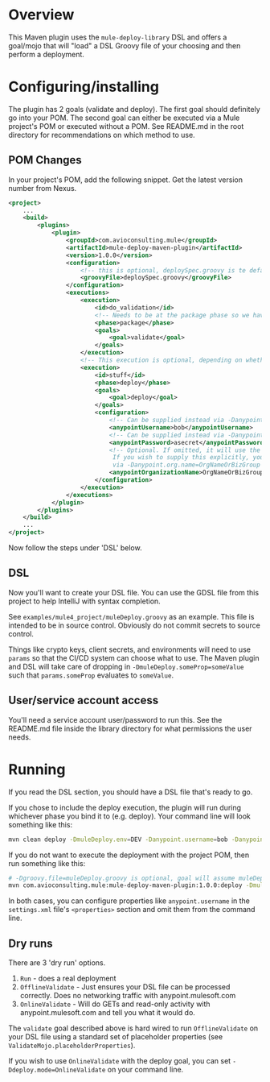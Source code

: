 # Overview

This Maven plugin uses the `mule-deploy-library` DSL and offers a goal/mojo that will "load" a DSL Groovy file of your choosing and then perform a deployment.

# Configuring/installing

The plugin has 2 goals (validate and deploy). The first goal should definitely go into your POM. The second goal can either be executed via a Mule project's POM or executed without a POM. See README.md in the root directory for recommendations on which method to use.

## POM Changes

In your project's POM, add the following snippet. Get the latest version number from Nexus.

```xml
<project>
    ...
    <build>
        <plugins>
            <plugin>
                <groupId>com.avioconsulting.mule</groupId>
                <artifactId>mule-deploy-maven-plugin</artifactId>
                <version>1.0.0</version>
                <configuration>
                    <!-- this is optional, deploySpec.groovy is te default if you do not specify -->
                    <groovyFile>deploySpec.groovy</groovyFile>
                </configuration>
                <executions>
                    <execution>
                        <id>do_validation</id>
                        <!-- Needs to be at the package phase so we have an artifact to use -->
                        <phase>package</phase>
                        <goals>
                            <goal>validate</goal>
                        </goals>
                    </execution>
                    <!-- This execution is optional, depending on whether you want to run the deployment with Maven or not -->
                    <execution>
                        <id>stuff</id>
                        <phase>deploy</phase>
                        <goals>
                            <goal>deploy</goal>
                        </goals>
                        <configuration>                            
                            <!-- Can be supplied instead via -Danypoint.username=bob on the command line -->
                            <anypointUsername>bob</anypointUsername>
                            <!-- Can be supplied instead via -Danypoint.password=asecret on the command line -->
                            <anypointPassword>asecret</anypointPassword>
                            <!-- Optional. If omitted, it will use the default org or business group for the user
                             If you wish to supply this explicitly, you can either do it here like this or
                             via -Danypoint.org.name=OrgNameOrBizGroup -->
                            <anypointOrganizationName>OrgNameOrBizGroup</anypointOrganizationName>
                        </configuration>
                    </execution>
                </executions>
            </plugin>
        </plugins>
    </build>
    ...
</project>
```

Now follow the steps under 'DSL' below.

## DSL

Now you'll want to create your DSL file. You can use the GDSL file from this project to help IntelliJ with syntax completion.

See `examples/mule4_project/muleDeploy.groovy` as an example. This file is intended to be in source control. Obviously do not commit secrets to source control.

Things like crypto keys, client secrets, and environments will need to use `params` so that the CI/CD system can choose what to use. The Maven plugin and DSL will take care of dropping in `-DmuleDeploy.someProp=someValue` such that `params.someProp` evaluates to `someValue`.

## User/service account access

You'll need a service account user/password to run this. See the README.md file inside the library directory for what permissions the user needs.

# Running

If you read the DSL section, you should have a DSL file that's ready to go.

If you chose to include the deploy execution, the plugin will run during whichever phase you bind it to (e.g. deploy). Your command line will look something like this:

```sh
mvn clean deploy -DmuleDeploy.env=DEV -Danypoint.username=bob -Danypoint.password=asecret -DmuleDeploy.cryptoKey=hello -DmuleDeploy.autoDiscClientId=theId -DmuleDeploy.autoDiscClientSecret=theSecret
```

If you do not want to execute the deployment with the project POM, then run something like this:

```sh
# -Dgroovy.file=muleDeploy.groovy is optional, goal will assume muleDeploy.groovy is the filename if not supplied
mvn com.avioconsulting.mule:mule-deploy-maven-plugin:1.0.0:deploy -DmuleDeploy.env=DEV -Danypoint.username=bob -Danypoint.password=asecret -DmuleDeploy.cryptoKey=hello -DmuleDeploy.autoDiscClientId=theId -DmuleDeploy.autoDiscClientSecret=theSecret -DmuleDeploy.appArtifact=target/mule4testapp-1.0.0-mule-application.jar
```

In both cases, you can configure properties like `anypoint.username` in the `settings.xml` file's `<properties>` section and omit them from the command line. 

## Dry runs

There are 3 'dry run' options.

1. `Run` - does a real deployment
2. `OfflineValidate` - Just ensures your DSL file can be processed correctly. Does no networking traffic with anypoint.mulesoft.com
3. `OnlineValidate` - Will do GETs and read-only activity with anypoint.mulesoft.com and tell you what it would do. 

The `validate` goal described above is hard wired to run `OfflineValidate` on your DSL file using a standard set of placeholder properties (see `ValidateMojo.placeholderProperties`).

If you wish to use `OnlineValidate` with the deploy goal, you can set `-Ddeploy.mode=OnlineValidate` on your command line.
